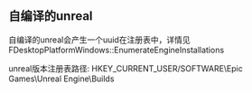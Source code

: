 

## 自编译的unreal

自编译的unreal会产生一个uuid在注册表中，详情见FDesktopPlatformWindows::EnumerateEngineInstallations

unreal版本注册表路径: HKEY_CURRENT_USER/SOFTWARE\\Epic Games\\Unreal Engine\\Builds
